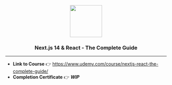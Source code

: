 <p align="center">
  <a href="https://skillicons.dev">
    <img height=100 src="https://skillicons.dev/icons?i=ts,react,next" />
  </a>
</p>
<h3 align="center">Next.js 14 & React - The Complete Guide</h3>
<hr>

- **Link to Course** 👉 https://www.udemy.com/course/nextjs-react-the-complete-guide/
- **Completion Certificate** 👉 **_WIP_**
